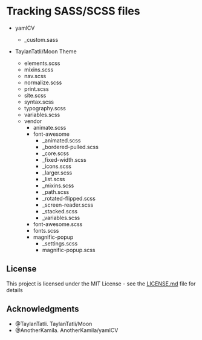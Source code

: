 # Tracking SASS/SCSS files
- yamlCV
  - \_custom.sass
  
- TaylanTatli/Moon Theme
  - elements.scss
  - mixins.scss
  - nav.scss
  - normalize.scss
  - print.scss
  - site.scss
  - syntax.scss
  - typography.scss
  - variables.scss
  - vendor
    - animate.scss
    - font-awesome
      - \_animated.scss
      - \_bordered-pulled.scss
      - \_core.scss
      - \_fixed-width.scss
      - \_icons.scss
      - \_larger.scss
      - \_list.scss
      - \_mixins.scss
      - \_path.scss
      - \_rotated-flipped.scss
      - \_screen-reader.scss
      - \_stacked.scss
      - \_variables.scss
    - font-awesome.scss
    - fonts.scss
    - magnific-popup
      - \_settings.scss
      - magnific-popup.scss

## License

This project is licensed under the MIT License - see the [LICENSE.md](LICENSE.md) file for details

## Acknowledgments

* @TaylanTatli. TaylanTatli/Moon
* @AnotherKamila. AnotherKamila/yamlCV
